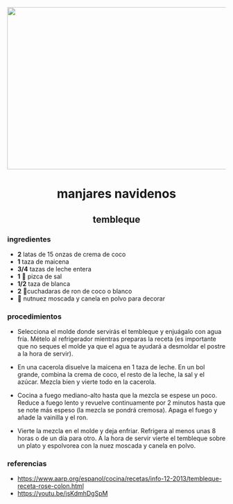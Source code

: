 <div align="center">

<img src="https://www.top10puertorico.com/wp-content/uploads/2018/12/c2f02df6c8ef742255e85e81e382ba05.jpg" width="520" height="374" />
 
# manjares navidenos

## tembleque

</div>

 ### ingredientes

- **2** latas de 15 onzas de crema de coco
- **1** taza de maicena 
- **3/4** tazas de leche entera
- **1** 🧂 pizca de sal
- **1/2** taza de blanca
- **2** 🥥cuchadaras de ron de coco o blanco
- 🌰 nutnuez moscada y canela en polvo para decorar


### procedimientos
- Selecciona el molde donde servirás el tembleque y enjuágalo con agua fría. Mételo al refrigerador mientras preparas la receta (es importante que no seques el molde ya que el agua te ayudará a desmoldar el postre a la hora de servir).


 - En una cacerola disuelve la maicena en 1 taza de leche. En un bol grande,  combina la crema de coco, el resto de la leche, la sal y el azúcar. Mezcla bien y vierte todo en la cacerola.

 - Cocina a fuego mediano-alto hasta que la mezcla se espese un poco. Reduce a fuego lento y revuelve continuamente por 2 minutos hasta que se note más espeso (la mezcla se pondrá cremosa). Apaga el fuego y añade la vainilla y el ron.


 - Vierte la mezcla en el molde y deja enfriar. Refrigera al menos unas 8 horas o de un día para otro. A la hora de servir vierte el tembleque sobre un plato y espolvorea con la nuez moscada y canela en polvo.

### referencias
- https://www.aarp.org/espanol/cocina/recetas/info-12-2013/tembleque-receta-rose-colon.html
- https://youtu.be/jsKdmhDgSpM
